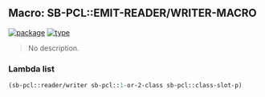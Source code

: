 ## Macro: SB-PCL::EMIT-READER/WRITER-MACRO
[![package](https://img.shields.io/badge/Package-SB--PCL-5f9ea0.svg?style=social&colorA=999999)](../) [![type](https://img.shields.io/badge/Type-Macro-5f9ea0.svg?style=social&colorA=999999)](../#macro) 

> No description.

### Lambda list
```cl
(sb-pcl::reader/writer sb-pcl::1-or-2-class sb-pcl::class-slot-p)
```
